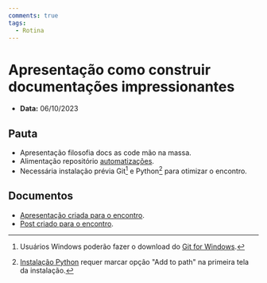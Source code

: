 ```yaml
---
comments: true
tags:
  - Rotina
---
```


# Apresentação como construir documentações impressionantes

- **Data:** 06/10/2023

## Pauta
- Apresentação filosofia docs as code mão na massa.
- Alimentação repositório [automatizações](https://github.com/lab-mg/automatizacoes).
- Necessária instalação prévia Git[^1] e Python[^2] para otimizar o encontro.

## Documentos

- [Apresentação criada para o encontro](https://lab-mg.github.io/reveal.js/presentations/20230926_docs_as_code/index.html).
- [Post criado para o encontro](https://lab-mg.github.io/handbook/blog/criando-documentacoes-incriveis/).

[^1]: Usuários Windows poderão fazer o download do [Git for Windows](https://gitforwindows.org/).
[^2]: [Instalação Python](https://www.python.org/downloads/) requer marcar opção "Add to path" na primeira tela da instalação.
